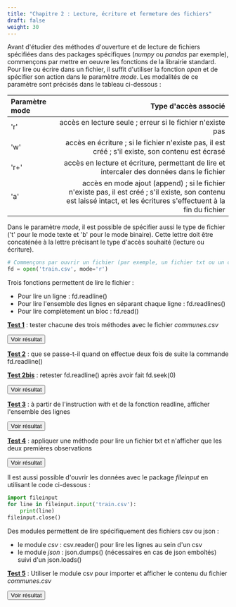 ```yaml
---
title: "Chapitre 2 : Lecture, écriture et fermeture des fichiers"
draft: false
weight: 30
---
```


Avant d'étudier des méthodes d'ouverture et de lecture de fichiers spécifiées dans des packages spécifiques (*numpy* ou *pandas* par exemple), commençons par mettre en oeuvre les fonctions de la librairie standard. Pour lire ou écrire dans un fichier, il suffit d'utiliser la fonction *open* et de spécifier son action dans le paramètre *mode*. Les modalités de ce paramètre sont précisés dans le tableau ci-dessous : 

| Paramètre mode | Type d'accès associé |
|:---------------|------------------------------------------------------------------:|
| 'r'            | accès en lecture seule ; erreur si le fichier n'existe pas|
| 'w'            | accès en écriture ; si le fichier n'existe pas, il est créé ; s'il existe, son contenu est écrasé|
| 'r+'           | accès en lecture et écriture, permettant de lire et intercaler des données dans le fichier|
| 'a'            | accès en mode ajout (append) ; si le fichier n'existe pas, il est créé ; s'il existe, son contenu est laissé intact, et les écritures s'effectuent à la fin du fichier|


Dans le paramètre *mode*, il est possible de spécifier aussi le type de fichier ('t' pour le mode texte et 'b' pour le mode binaire). Cette lettre doit être concaténée à la lettre précisant le type d'accès souhaité (lecture ou écriture).


```python
# Commençons par ouvrir un fichier (par exemple, un fichier txt ou un csv)
fd = open('train.csv', mode='r')
```

Trois fonctions permettent de lire le fichier :
* Pour lire un ligne : fd.readline()
* Pour lire l'ensemble des lignes en séparant chaque ligne : fd.readlines()
* Pour lire complètement un bloc : fd.read()

<ins>**Test 1**</ins> : tester chacune des trois méthodes avec le fichier *communes.csv*

<script>
function myFunction1() {
    var x = document.getElementById("test1");
    if (x.style.display === "none") {
        x.style.display = "block";
    } else {
        x.style.display = "none";
    }
}
</script>
 
<button onclick="myFunction1()">Voir résultat</button>

<div id="test1" hidden>
<div></div>

```python
fd = open('./data/commune2019.csv', mode='r')
fd.readline()
```

```python
fd = open('./data/commune2019.csv', mode='r')
fd.readlines()
```

```python
fd = open('./data/commune2019.csv', mode='r')
fd.read()
```
</div>

<ins>**Test 2**</ins> : que se passe-t-il quand on effectue deux fois de suite la commande fd.readline()

<ins>**Test 2bis**</ins> : retester fd.readline() après avoir fait fd.seek(0)

<script>
function myFunction2() {
    var x = document.getElementById("test2");
    if (x.style.display === "none") {
        x.style.display = "block";
    } else {
        x.style.display = "none";
    }
}
</script>
 
<button onclick="myFunction2()">Voir résultat</button>

<div id="test2" hidden>
<div></div>

```python
fd = open('./data/commune2019.csv', mode='r')
print(fd.readline())
print(fd.readline())
```

A chaque readline(), on passe à la ligne suivante. Pour rester sur la première ligne, il faut :

* soit ré-éxécuter l'ouverture du fichier (*open*)
* fd.seek(0) permet aussi de se repositionnement au début fichier !

</div>


<ins>**Test 3**</ins> : à partir de l'instruction *with* et de la fonction readline, afficher l'ensemble des lignes

<script>
function myFunction3() {
    var x = document.getElementById("test3");
    if (x.style.display === "none") {
        x.style.display = "block";
    } else {
        x.style.display = "none";
    }
}
</script>
 
<button onclick="myFunction3()">Voir résultat</button>

<div id="test3" hidden>
<div></div>

```python
with open('./data/commune2019.csv', mode='r') as file:
    print(file.readline())
```

L'instruction *with* implique automatiquement la fermeture du fichier. Il est préférable d'utiliser systématiquement cette instruction. 

</div>


<ins>**Test 4**</ins> : appliquer une méthode pour lire un fichier txt et n'afficher que les deux premières observations

<script>
function readtxtFunction() {
    var x = document.getElementById("readtxt");
    if (x.style.display === "none") {
        x.style.display = "block";
    } else {
        x.style.display = "none";
    }
}
</script>
 
<button onclick="readtxtFunction()">Voir résultat</button>

<div id="readtxt" hidden>
<div></div>

```python
with open('france2016.txt', 'r', encoding='latin1') as txtfile:
    print(txtfile.readline())
    print(txtfile.readline())
```

</div>

Il est aussi possible d'ouvrir les données avec le package *fileinput* en utilisant le code ci-dessous :

```python
import fileinput
for line in fileinput.input('train.csv'):
    print(line)
fileinput.close()
```

Des modules permettent de lire spécifiquement des fichiers csv ou json :

* le module *csv* :  csv.reader() pour lire les lignes au sein d'un csv
* le module *json* : json.dumps() (nécessaires en cas de json emboîtés) suivi d'un json.loads()


<ins>**Test 5**</ins> : Utiliser le module csv pour importer et afficher le contenu du fichier *communes.csv*

<script>
function readCSVFunction() {
    var x = document.getElementById("readCSV");
    if (x.style.display === "none") {
        x.style.display = "block";
    } else {
        x.style.display = "none";
    }
}
</script>
 
<button onclick="readCSVFunction()">Voir résultat</button>

<div id="readCSV" hidden>
<div></div>

```python
import csv
with open('/data/communes.csv', 'r') as csvfile:
    file = csv.reader(csvfile, delimiter=',')
    for row in file:
	print(', '.join(row))
```
</div>



